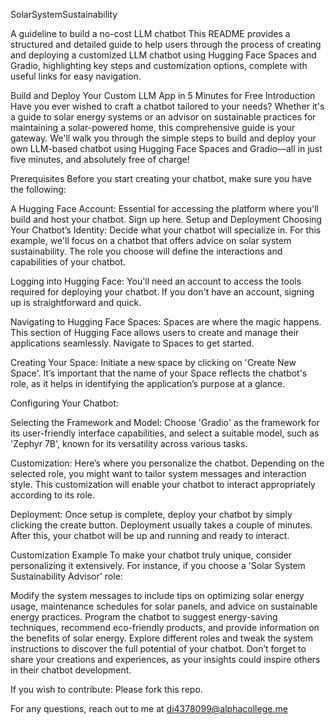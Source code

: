 SolarSystemSustainability

A guideline to build a no-cost LLM chatbot
This README provides a structured and detailed guide to help users through the process of creating and deploying a customized LLM chatbot using Hugging Face Spaces and Gradio, highlighting key steps and customization options, complete with useful links for easy navigation.

Build and Deploy Your Custom LLM App in 5 Minutes for Free
Introduction
Have you ever wished to craft a chatbot tailored to your needs? Whether it's a guide to solar energy systems or an advisor on sustainable practices for maintaining a solar-powered home, this comprehensive guide is your gateway. We'll walk you through the simple steps to build and deploy your own LLM-based chatbot using Hugging Face Spaces and Gradio—all in just five minutes, and absolutely free of charge!

Prerequisites
Before you start creating your chatbot, make sure you have the following:

A Hugging Face Account: Essential for accessing the platform where you'll build and host your chatbot. Sign up here.
Setup and Deployment
Choosing Your Chatbot’s Identity: Decide what your chatbot will specialize in. For this example, we'll focus on a chatbot that offers advice on solar system sustainability. The role you choose will define the interactions and capabilities of your chatbot.

Logging into Hugging Face: You'll need an account to access the tools required for deploying your chatbot. If you don't have an account, signing up is straightforward and quick.

Navigating to Hugging Face Spaces: Spaces are where the magic happens. This section of Hugging Face allows users to create and manage their applications seamlessly. Navigate to Spaces to get started.

Creating Your Space: Initiate a new space by clicking on 'Create New Space'. It’s important that the name of your Space reflects the chatbot's role, as it helps in identifying the application’s purpose at a glance.

Configuring Your Chatbot:

Selecting the Framework and Model: Choose 'Gradio' as the framework for its user-friendly interface capabilities, and select a suitable model, such as 'Zephyr 7B', known for its versatility across various tasks.

Customization: Here’s where you personalize the chatbot. Depending on the selected role, you might want to tailor system messages and interaction style. This customization will enable your chatbot to interact appropriately according to its role.

Deployment: Once setup is complete, deploy your chatbot by simply clicking the create button. Deployment usually takes a couple of minutes. After this, your chatbot will be up and running and ready to interact.

Customization Example
To make your chatbot truly unique, consider personalizing it extensively. For instance, if you choose a 'Solar System Sustainability Advisor' role:

Modify the system messages to include tips on optimizing solar energy usage, maintenance schedules for solar panels, and advice on sustainable energy practices.
Program the chatbot to suggest energy-saving techniques, recommend eco-friendly products, and provide information on the benefits of solar energy.
Explore different roles and tweak the system instructions to discover the full potential of your chatbot. Don’t forget to share your creations and experiences, as your insights could inspire others in their chatbot development.

If you wish to contribute: Please fork this repo.

For any questions, reach out to me at di4378099@alphacollege.me

